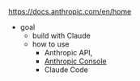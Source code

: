 https://docs.anthropic.com/en/home

* goal
  * build with Claude
  * how to use 
    * Anthropic API,
    * [Anthropic Console](https://console.anthropic.com/)
    * Claude Code
